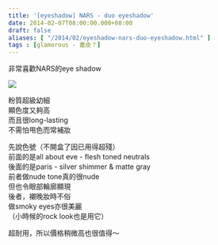 ```yaml
---
title: '[eyeshadow] NARS - duo eyeshadow'
date: 2014-02-07T08:00:00.000+08:00
draft: false
aliases: [ "/2014/02/eyeshadow-nars-duo-eyeshadow.html" ]
tags : [glamorous - 畫皮？]
---
```


非常喜歡NARS的eye shadow  

![](/images/narseye.jpg)

粉質超級幼細   
顯色度又夠高  
而且很long-lasting  
不需怕甩色而常補妝    
  
先說色號（不開盒了因已用得超殘）  
前面的是all about eve - flesh toned neutrals   
後面的是paris - silver shimmer & matte gray    
前者做nude tone真的很nude  
但也令眼部輪廓顯現   
後者，襯晚妝時不俗  
做smoky eyes亦很美麗  
（小時候的rock look也是用它）  
  
超耐用，所以價格稍微高也很值得～
